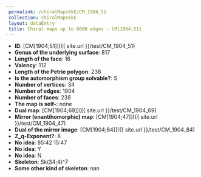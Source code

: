 ```yaml
--- 
 permalink: /chiralMaps6kE/CM_1904_51 
 collection: chiralMaps6kE
 layout: dataEntry
 title: Chiral maps up to 6000 edges - CM[1904;51]
---
```


- **ID**: [CM[1904;51]]({{ site.url }}/test/CM_1904_51)
- **Genus of the underlying surface**: 817
- **Length of the face**: 16
- **Valency**: 112
- **Length of the Petrie polygon**: 238
- **Is the automorphism group solvable?**: S
- **Number of vertices**: 34
- **Number of edges**: 1904
- **Number of faces**: 238
- **The map is self-**: none
- **Dual map**: [CM[1904;69]]({{ site.url }}/test/CM_1904_69)
- **Mirror (enantihomorphic) map**: [CM[1904;47]]({{ site.url }}/test/CM_1904_47)
- **Dual of the mirror image**: [CM[1904;84]]({{ site.url }}/test/CM_1904_84)
- **Z_q-Exponent?**: 8
- **No idea**:  85:42 15:47
- **No idea**: Y
- **No idea**: N
- **Skeleton**: Sk(34;4)^7
- **Some other kind of skeleton**: nan
